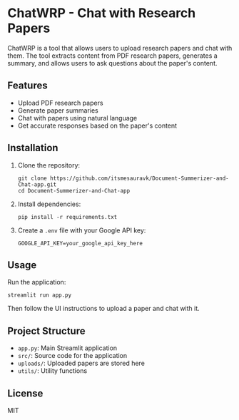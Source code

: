 # ChatWRP - Chat with Research Papers

ChatWRP is a tool that allows users to upload research papers and chat with them. The tool extracts content from PDF research papers, generates a summary, and allows users to ask questions about the paper's content.

## Features

- Upload PDF research papers
- Generate paper summaries
- Chat with papers using natural language
- Get accurate responses based on the paper's content

## Installation

1. Clone the repository:

   ```
   git clone https://github.com/itsmesauravk/Document-Summerizer-and-Chat-app.git
   cd Document-Summerizer-and-Chat-app
   ```

2. Install dependencies:

   ```
   pip install -r requirements.txt
   ```

3. Create a `.env` file with your Google API key:
   ```
   GOOGLE_API_KEY=your_google_api_key_here
   ```

## Usage

Run the application:

```
streamlit run app.py
```

Then follow the UI instructions to upload a paper and chat with it.

## Project Structure

- `app.py`: Main Streamlit application
- `src/`: Source code for the application
- `uploads/`: Uploaded papers are stored here
- `utils/`: Utility functions

## License

MIT
